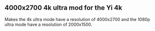 ## 4000x2700 4k ultra mod for the Yi 4k

Makes the 4k ultra mode have a resolution of 4000x2700 and the 1080p ultra mode have a resolution of 2000x1500.
